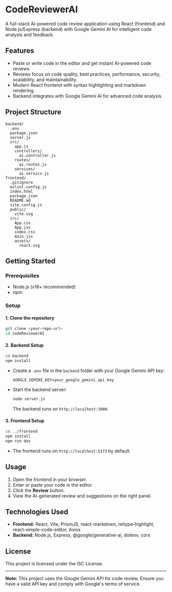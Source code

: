 # CodeReviewerAI

A full-stack AI-powered code review application using React (frontend) and Node.js/Express (backend) with Google Gemini AI for intelligent code analysis and feedback.

## Features

- Paste or write code in the editor and get instant AI-powered code reviews.
- Reviews focus on code quality, best practices, performance, security, scalability, and maintainability.
- Modern React frontend with syntax highlighting and markdown rendering.
- Backend integrates with Google Gemini AI for advanced code analysis.

## Project Structure

```
backend/
  .env
  package.json
  server.js
  src/
    app.js
    controllers/
      ai.controller.js
    routes/
      ai.routes.js
    services/
      ai.servics.js
frontend/
  .gitignore
  eslint.config.js
  index.html
  package.json
  README.md
  vite.config.js
  public/
    vite.svg
  src/
    App.css
    App.jsx
    index.css
    main.jsx
    assets/
      react.svg
```

## Getting Started

### Prerequisites

- Node.js (v18+ recommended)
- npm

### Setup

#### 1. Clone the repository

```sh
git clone <your-repo-url>
cd codeReviewerAI
```

#### 2. Backend Setup

```sh
cd backend
npm install
```

- Create a `.env` file in the `backend` folder with your Google Gemini API key:
  ```
  GOOGLE_GEMINI_KEY=your_google_gemini_api_key
  ```

- Start the backend server:
  ```sh
  node server.js
  ```
  The backend runs on `http://localhost:3000`.

#### 3. Frontend Setup

```sh
cd ../frontend
npm install
npm run dev
```

- The frontend runs on `http://localhost:5173` by default.

## Usage

1. Open the frontend in your browser.
2. Enter or paste your code in the editor.
3. Click the **Review** button.
4. View the AI-generated review and suggestions on the right panel.

## Technologies Used

- **Frontend:** React, Vite, PrismJS, react-markdown, rehype-highlight, react-simple-code-editor, Axios
- **Backend:** Node.js, Express, @google/generative-ai, dotenv, cors

## License

This project is licensed under the ISC License.

---

**Note:** This project uses the Google Gemini API for code review. Ensure you have a valid API key and comply with Google's terms of service.